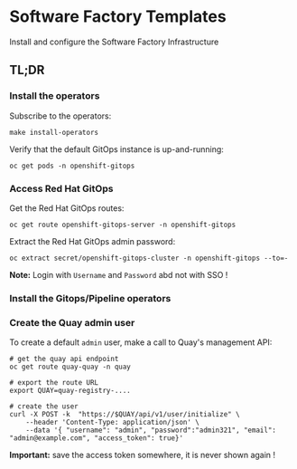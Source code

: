 # Software Factory Templates

Install and configure the Software Factory Infrastructure

## TL;DR

### Install the operators

Subscribe to the operators:

```shell
make install-operators
```

Verify that the default GitOps instance is up-and-running:

```shell
oc get pods -n openshift-gitops
```

### Access Red Hat GitOps

Get the Red Hat GitOps routes:

```shell
oc get route openshift-gitops-server -n openshift-gitops
```

Extract the Red Hat GitOps admin password:

```shell
oc extract secret/openshift-gitops-cluster -n openshift-gitops --to=-
```

**Note:** Login with `Username` and `Password` abd not with SSO ! 


















### Install the Gitops/Pipeline operators




### Create the Quay admin user

To create a default `admin` user, make a call to Quay's management API:

```shell
# get the quay api endpoint
oc get route quay-quay -n quay
```

```shell
# export the route URL
export QUAY=quay-registry-.... 
```

```shell
# create the user
curl -X POST -k  "https://$QUAY/api/v1/user/initialize" \
    --header 'Content-Type: application/json' \
    --data '{ "username": "admin", "password":"admin321", "email": "admin@example.com", "access_token": true}'
```

**Important:** save the access token somewhere, it is never shown again !
